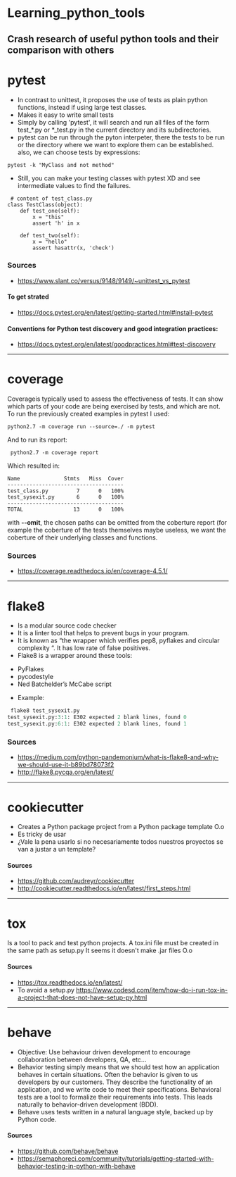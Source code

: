 # Learning_python_tools
Crash research of useful python tools and their comparison with others
---
# pytest
 * In contrast to unittest, it proposes the use of tests as plain python functions, instead if using large test classes.
 * Makes it easy to write small tests
 * Simply by calling 'pytest', it will search and run all files of the form test_*.py or *_test.py in the current directory and its subdirectories.
 * pytest can be run through the pyton interpeter, there the tests to be run or the directory  where we want to explore them
 can be established. also, we can choose tests by expressions:
 ```
 pytest -k "MyClass and not method"
 ```
 * Still, you can make your testing classes with pytest XD and see intermediate values to find the failures. 
```pyhton
 # content of test_class.py
class TestClass(object):
    def test_one(self):
        x = "this"
        assert 'h' in x

    def test_two(self):
        x = "hello"
        assert hasattr(x, 'check')
```

### Sources
* https://www.slant.co/versus/9148/9149/~unittest_vs_pytest
#### To get strated
* https://docs.pytest.org/en/latest/getting-started.html#install-pytest
#### Conventions for Python test discovery and good integration practices:
* https://docs.pytest.org/en/latest/goodpractices.html#test-discovery
---
# coverage

Coverageis typically used to assess the effectiveness of tests. It can show which parts of your code are being exercised by tests, and which are not.
To run the previously created examples in pytest I used:
```
python2.7 -m coverage run --source=./ -m pytest 
```
And to run its report:
```
 python2.7 -m coverage report
```
Which resulted in:
```
Name              Stmts   Miss  Cover
-------------------------------------
test_class.py         7      0   100%
test_sysexit.py       6      0   100%
-------------------------------------
TOTAL                13      0   100%

```
with **--omit**, the chosen paths can be omitted from the coberture report (for example the coberture of the tests themselves maybe useless, we want the coberture of their underlying classes and functions.

### Sources
* https://coverage.readthedocs.io/en/coverage-4.5.1/
---
# flake8
* Is a modular source code checker
* It is a linter tool that helps to prevent bugs in your program.
* It is known as “the wrapper which verifies pep8, pyflakes and circular complexity “. It has low rate of false positives.
* Flake8 is a wrapper around these tools:
- PyFlakes
-  pycodestyle
-  Ned Batchelder’s McCabe script
* Example:
```python
 flake8 test_sysexit.py 
test_sysexit.py:3:1: E302 expected 2 blank lines, found 0
test_sysexit.py:6:1: E302 expected 2 blank lines, found 1
```
### Sources
* https://medium.com/python-pandemonium/what-is-flake8-and-why-we-should-use-it-b89bd78073f2
* http://flake8.pycqa.org/en/latest/
---

# cookiecutter

* Creates a Python package project from a Python package template O.o
* Es tricky de usar
* ¿Vale la pena usarlo si no necesariamente todos nuestros proyectos se van a justar a un template?

#### Sources 
* https://github.com/audreyr/cookiecutter
* http://cookiecutter.readthedocs.io/en/latest/first_steps.html

---
# tox

 Is a tool to pack and test python projects.
 A tox.ini file must be created in the same path as setup.py
 It seems it doesn't make .jar files O.o

#### Sources
* https://tox.readthedocs.io/en/latest/
* To avoid a setup.py https://www.codesd.com/item/how-do-i-run-tox-in-a-project-that-does-not-have-setup-py.html

---

# behave
* Objective: Use behaviour driven development to encourage collaboration between developers, QA, etc...
* Behavior testing simply means that we should test how an application behaves in certain situations. Often the behavior is given to us developers by our customers. They describe the functionality of an application, and we write code to meet their specifications. Behavioral tests are a tool to formalize their requirements into tests. This leads naturally to behavior-driven development (BDD).
* Behave uses tests written in a natural language style, backed up by Python code.
#### Sources
* https://github.com/behave/behave
* https://semaphoreci.com/community/tutorials/getting-started-with-behavior-testing-in-python-with-behave
